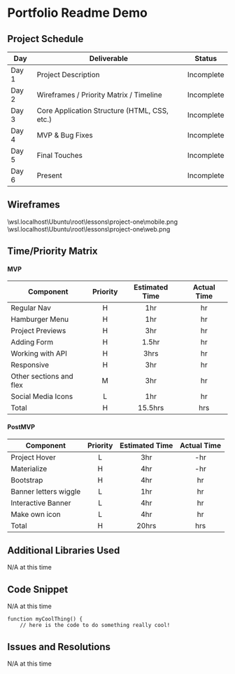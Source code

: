 # Portfolio Readme Demo


## Project Schedule

|  Day | Deliverable | Status
|---|---| ---|
|Day 1| Project Description | Incomplete
|Day 2| Wireframes / Priority Matrix / Timeline | Incomplete
|Day 3| Core Application Structure (HTML, CSS, etc.) | Incomplete
|Day 4| MVP & Bug Fixes | Incomplete
|Day 5| Final Touches | Incomplete
|Day 6| Present | Incomplete

## Wireframes
\\wsl.localhost\Ubuntu\root\lessons\project-one\mobile.png
\\wsl.localhost\Ubuntu\root\lessons\project-one\web.png


## Time/Priority Matrix 


#### MVP
| Component | Priority | Estimated Time | Actual Time |
| --- | :---: |  :---: | :---: | 
| Regular Nav | H | 1hr | hr |  
| Hamburger Menu | H | 1hr | hr |
| Project Previews | H | 3hr | hr |
| Adding Form | H | 1.5hr|  hr | 
| Working with API | H | 3hrs|  hr | 
| Responsive | H | 3hr | hr | hr |
| Other sections and flex| M | 3hr | hr|
| Social Media Icons | L | 1hr |  hr |
| Total | H | 15.5hrs| hrs |


#### PostMVP
| Component | Priority | Estimated Time | Actual Time |
| --- | :---: |  :---: | :---: | 
| Project Hover | L | 3hr | -hr | hr |
| Materialize | H | 4hr | -hr | hr |
| Bootstrap | H | 4hr | hr |
| Banner letters wiggle | L | 1hr | hr |
| Interactive Banner | L | 4hr | hr |
| Make own icon | L | 4hr | hr |
| Total | H | 20hrs| hrs |


## Additional Libraries Used

 N/A at this time

## Code Snippet

N/A at this time

```
function myCoolThing() {
	// here is the code to do something really cool!
```

## Issues and Resolutions

 N/A at this time